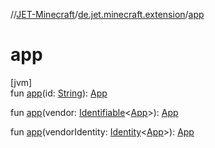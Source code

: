 //[JET-Minecraft](../../index.md)/[de.jet.minecraft.extension](index.md)/[app](app.md)

# app

[jvm]\
fun [app](app.md)(id: [String](https://kotlinlang.org/api/latest/jvm/stdlib/kotlin/-string/index.html)): [App](../de.jet.minecraft.structure.app/-app/index.md)

fun [app](app.md)(vendor: [Identifiable](../../../JET-Native/-j-e-t--native/de.jet.library.tool.smart.identification/-identifiable/index.md)&lt;[App](../de.jet.minecraft.structure.app/-app/index.md)&gt;): [App](../de.jet.minecraft.structure.app/-app/index.md)

fun [app](app.md)(vendorIdentity: [Identity](../../../JET-Native/-j-e-t--native/de.jet.library.tool.smart.identification/-identity/index.md)&lt;[App](../de.jet.minecraft.structure.app/-app/index.md)&gt;): [App](../de.jet.minecraft.structure.app/-app/index.md)
